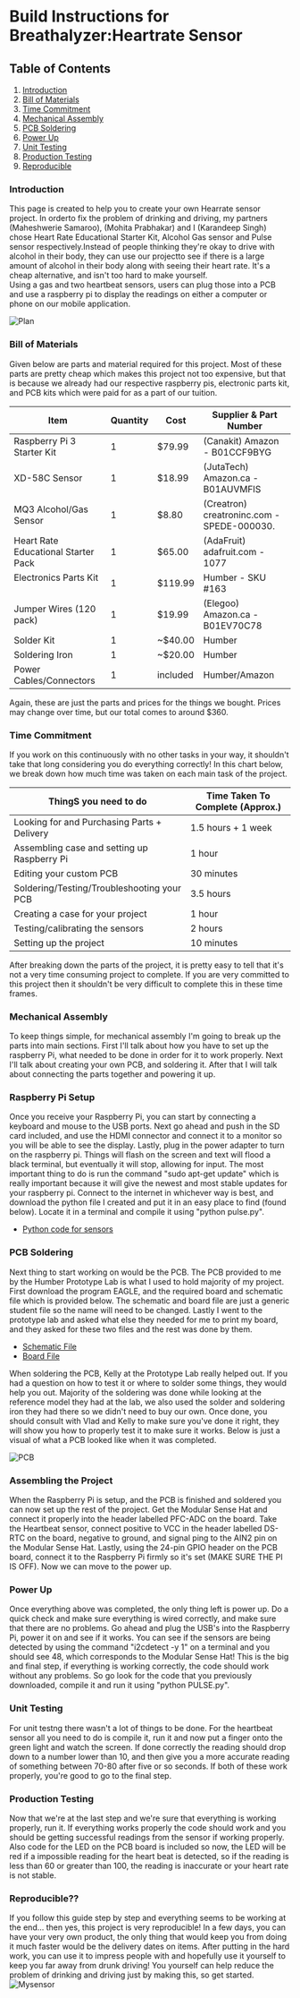  # Build Instructions for Breathalyzer:Heartrate Sensor

## Table of Contents
1. [Introduction](#introduction)
2. [Bill of Materials](#bill-of-materials)
3. [Time Commitment](#time-commitment)
4. [Mechanical Assembly](#mechanical-assembly)
5. [PCB Soldering](#pcb-soldering)
6. [Power Up](#power-up)
7. [Unit Testing](#unit-testing)
8. [Production Testing](#production-testing)
9. [Reproducible](#reproducible)

### Introduction
This page is created to help you to create your own Hearrate sensor project. In orderto fix the problem of drinking and driving, my partners (Maheshwerie Samaroo), (Mohita Prabhakar) and I (Karandeep Singh) chose Heart Rate Educational Starter Kit, Alcohol Gas sensor and Pulse sensor respectively.Instead of people thinking they're okay to drive with alcohol in their body, they can use our projectto see if there is a large amount of alcohol in their body along with seeing their heart rate. It's a cheap alternative, and isn't too hard to make yourself.
<br>
Using a gas and two heartbeat sensors, users can plug those into a PCB and use a raspberry pi to display the readings on either a computer or phone on our mobile application.

![Plan](https://github.com/N01150244/pulsesensor/blob/master/Plan.png)

### Bill of Materials
Given below are parts and material required for this project. Most of these
parts are pretty cheap which makes this project not too expensive, but that is
because we already had our respective raspberry pis, electronic parts kit, and  PCB kits which were
paid for as a part of our tuition. 

| **Item**                               | **Quantity** | **Cost**  | **Supplier & Part Number**                  |
|--------------------------------------- |--------------|-----------|---------------------------------------------|
| Raspberry Pi 3 Starter Kit             | 1            | \$79.99   | (Canakit) Amazon - B01CCF9BYG               |
| XD-58C Sensor                          | 1            | \$18.99   | (JutaTech) Amazon.ca - B01AUVMFIS           |
| MQ3 Alcohol/Gas Sensor                 | 1            | \$8.80    | (Creatron) creatroninc.com - SPEDE-000030.  |
| Heart Rate Educational Starter Pack    | 1            | \$65.00   | (AdaFruit) adafruit.com - 1077              |
| Electronics Parts Kit                  | 1            | \$119.99  | Humber - SKU \#163                          |
| Jumper Wires (120 pack)                | 1            | \$19.99   | (Elegoo) Amazon.ca - B01EV70C78             |
| Solder Kit                             | 1            | \~\$40.00 | Humber                                      |
| Soldering Iron                         | 1            | \~\$20.00 | Humber                                      |
| Power Cables/Connectors                | 1            | included  | Humber/Amazon                               |

Again, these are just the parts and prices for the things we bought. Prices may
change over time, but our total comes to around \$360.

### Time Commitment
If you work on this continuously with no other
tasks in your way, it shouldn't take that long considering you do everything
correctly! In this chart below, we break down how much time was taken on each
main task of the project.

| ThingS you need to do                       | Time Taken To Complete (Approx.) |
|---------------------------------------------|----------------------------------|
| Looking for and Purchasing Parts + Delivery | 1.5 hours + 1 week               |
| Assembling case and setting up Raspberry Pi | 1 hour                           |
| Editing your custom PCB                     | 30 minutes                       |
| Soldering/Testing/Troubleshooting your PCB  | 3.5 hours                        |
| Creating a case for your project            | 1 hour                           |
| Testing/calibrating the sensors             | 2 hours                          |
| Setting up the project                      | 10 minutes                       |

After breaking down the parts of the project, it is pretty easy to tell that
it's not a very time consuming project to complete. If you are very committed to
this project then it shouldn't be very difficult to complete this in these time
frames.

### Mechanical Assembly
To keep things simple, for mechanical assembly I'm going to break up the parts into main sections. First I'll talk about how you have to set up the raspberry Pi, what needed to be done in order for it to work properly. Next I'll talk about creating your own PCB, and soldering it. After that I will talk about connecting the parts together and powering it up.
### Raspberry Pi Setup
Once you receive your Raspberry Pi, you can start by connecting a keyboard and mouse to the USB ports. Next go ahead and push in the SD card included, and use the HDMI connector and connect it to a monitor so you will be able to see the display. Lastly, plug in the power adapter to turn on the raspberry pi. Things will flash on the screen and text will flood a black terminal, but eventually it will stop, allowing for input. The most important thing to do is run the command "sudo apt-get update" which is really important because it will give the newest and most stable updates for your raspberry pi. 
Connect to the internet in whichever way is best, and download the python file I created and put it in an easy place to find (found below). Locate it in a terminal and compile it using "python pulse.py".

-  [Python code for sensors](https://github.com/N01150244/pulsesensor/blob/master/Breathalyzer.py)

### PCB Soldering
Next thing to start working on would be the PCB. The PCB provided to me by the Humber Prototype Lab is what I used to hold majority of my project. First download the program EAGLE, and the required board and schematic file which is provided below. The schematic and board file are just a generic student file so the name will need to be changed. Lastly I went to the prototype lab and asked what else they needed for me to print my board, and they asked for these two files and the rest was done by them.

-  [Schematic File](https://github.com/N01150244/pulsesensor/blob/master/HSHV4-student%20version.sch)<br>
-  [Board File](https://github.com/N01150244/pulsesensor/blob/master/HSHV4-student%20version.brd)<br>

When soldering the PCB, Kelly at the Prototype Lab really helped out. If you had a question on how to test it or where to solder some things, they would help you out. Majority of the soldering was done while looking at the reference model they had at the lab, we also used the solder and soldering iron they had there so we didn't need to buy our own. Once done, you should consult with Vlad and Kelly to make sure you've done it right, they will show you how to properly test it to make sure it works. Below is just a visual of what a PCB looked like when it was completed.

![PCB](https://github.com/N01150244/pulsesensor/blob/master/pcb1.jpg)

### Assembling the Project
When the Raspberry Pi is setup, and the PCB is finished and soldered you can now set up the rest of the project. Get the Modular Sense Hat and connect it properly into the header labelled PFC-ADC on the board. Take the Heartbeat sensor, connect positive to VCC in the header labelled DS-RTC on the board, negative to ground, and signal ping to the AIN2 pin on the Modular Sense Hat. Lastly, using the 24-pin GPIO header on the PCB board, connect it to the Raspberry Pi firmly so it's set (MAKE SURE THE PI IS OFF). Now we can move to the power up.

### Power Up
Once everything above was completed, the only thing left is power up. Do a quick check and make sure everything is wired correctly, and make sure that there are no problems. Go ahead and plug the USB's into the Raspberry Pi, power it on and see if it works. You can see if the sensors are being detected by using the command "i2cdetect -y 1" on a terminal and you should see 48, which corresponds to the Modular Sense Hat! This is the big and final step, if everything is working correctly, the code should work without any problems. So go look for the code that you previously downloaded, compile it and run it using "python PULSE.py".

### Unit Testing
For unit testng there wasn't a lot of things to be done. For the heartbeat sensor all you need to do is compile it, run it and now put a finger onto the green light and watch the screen. If done correctly the reading should drop down to a number lower than 10, and then give you a more accurate reading of something between 70-80 after five or so seconds. If both of these work properly, you're good to go to the final step.

### Production Testing
Now that we're at the last step and we're sure that everything is working properly, run it. If everything works properly the code should work and you should be getting successful readings from the sensor if working properly. Also code for the LED on the PCB board is included so now, the LED will be red if a impossible reading for the heart beat is detected, so if the reading is less than 60 or greater than 100, the reading is inaccurate or your heart rate is not stable.

### Reproducible??
If you follow this guide step by step and everything seems to be working at the end... then yes, this project is very reproducible! In a few days, you can have your very own product, the only thing that would keep you from doing it much faster would be the delivery dates on items. After putting in the hard work, you can use it to impress people with and hopefully use it yourself to keep you far away from drunk driving! You yourself can help reduce the problem of drinking and driving just by making this, so get started.<br>
![Mysensor](https://github.com/N01150244/pulsesensor/blob/master/Sensors(combined).jpg)

